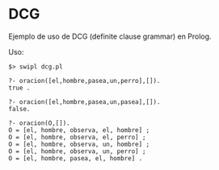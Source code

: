 # DCG

Ejemplo de uso de DCG (definite clause grammar) en Prolog.

Uso:

```
$> swipl dcg.pl

?- oracion([el,hombre,pasea,un,perro],[]).
true .

?- oracion([el,hombre,pasea,un,pasea],[]).
false.

?- oracion(O,[]).
O = [el, hombre, observa, el, hombre] ;
O = [el, hombre, observa, el, perro] ;
O = [el, hombre, observa, un, hombre] ;
O = [el, hombre, observa, un, perro] ;
O = [el, hombre, pasea, el, hombre] . 
```

